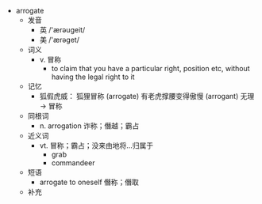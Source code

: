- arrogate
  - 发音
    - 英 /'ærəugeit/
    - 美 /'ærəɡet/
  - 词义
    - v. 冒称
      - to claim that you have a particular right, position etc, without having the legal right to it
  - 记忆
    - 狐假虎威： 狐狸冒称 (arrogate) 有老虎撑腰变得傲慢 (arrogant) 无理 → 冒称
  - 同根词
    - n. arrogation 诈称；僭越；霸占
  - 近义词
    - vt. 冒称；霸占；没来由地将…归属于
      - grab
      - commandeer
  - 短语
    - arrogate to oneself 僭称；僭取
  - 补充